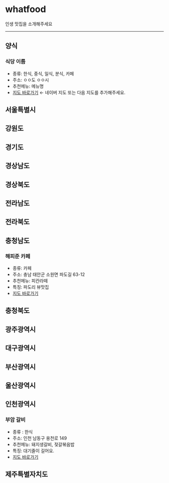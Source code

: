 # whatfood
인생 맛집을 소개해주세요


---

## 양식
### 식당 이름
- 종류: 한식, 중식, 일식, 분식, 카페
- 주소: ㅇㅇ도 ㅇㅇ시
- 추천메뉴: 메뉴명
- [지도 바로가기](https://map.naver.com/p/search/%EB%A7%9B%EC%A7%91?c=15.00,0,0,0,dh)  ← 네이버 지도 또는 다음 지도를 추가해주세요.


## 서울특별시


## 강원도


## 경기도


## 경상남도


## 경상북도


## 전라남도


## 전라북도


## 충청남도
### 해피준 카페
- 종류: 카페
- 주소: 충남 태안군 소원면 파도길 63-12
- 추천메뉴: 피칸라떼
- 특징: 파도리 뷰맛집
- [지도 바로가기](https://map.naver.com/p/search/%ED%95%B4%ED%94%BC%EC%A4%80/place/1497846747?c=15.00,0,0,0,dh&placePath=%3Fentry%253Dbmp)


## 충청북도


## 광주광역시


## 대구광역시


## 부산광역시


## 울산광역시


## 인천광역시
### 부암 갈비
- 종류 : 한식
- 주소: 인천 남동구 용천로 149
- 추천메뉴: 돼지생갈비, 젖갈볶음밥
- 특징: 대기줄이 길어요.
- [지도 바로가기](https://map.naver.com/p/search/%EC%9D%B8%EC%B2%9C%20%EB%B6%80%EC%95%94%EA%B0%88%EB%B9%84/place/12034346?c=15.00,0,0,0,dh&isCorrectAnswer=true)

## 제주특별자치도

